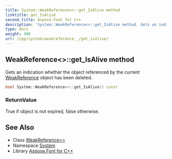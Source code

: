 ```yaml
---
title: System::WeakReference<>::get_IsAlive method
linktitle: get_IsAlive
second_title: Aspose.Font for C++
description: 'System::WeakReference<>::get_IsAlive method. Gets an indication whether the object referenced by the current WeakReference object has been deleted in C++.'
type: docs
weight: 400
url: /cpp/system/weakreference__/get_isalive/
---
```

## WeakReference<>::get_IsAlive method


Gets an indication whether the object referenced by the current [WeakReference](../../weakreference/) object has been deleted.

```cpp
bool System::WeakReference<>::get_IsAlive() const
```


### ReturnValue

True if object is not expired, false otherwise.

## See Also

* Class [WeakReference<>](../)
* Namespace [System](../../)
* Library [Aspose.Font for C++](../../../)
